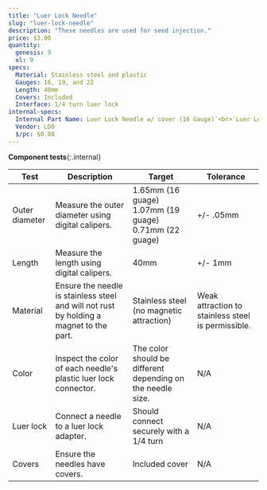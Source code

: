 ```yaml
---
title: "Luer Lock Needle"
slug: "luer-lock-needle"
description: "These needles are used for seed injection."
price: $3.00
quantity:
  genesis: 9
  xl: 9
specs:
  Material: Stainless steel and plastic
  Gauges: 16, 19, and 22
  Length: 40mm
  Covers: Included
  Interface: 1/4 turn luer lock
internal-specs:
  Internal Part Name: Luer Lock Needle w/ cover (16 Gauge)`<br>`Luer Lock Needle w/ cover (19 Gauge)`<br>`Luer Lock Needle w/ cover (22 Gauge)
  Vendor: LDO
  $/pc: $0.08
---
```


**Component tests**{:.internal}

|Test         |Description  |Target       |Tolerance    |
|-------------|-------------|-------------|-------------|
|Outer diameter|Measure the outer diameter using digital calipers.|1.65mm (16 guage)<br>1.07mm (19 guage)<br>0.71mm (22 guage)|+/- .05mm
|Length       |Measure the length using digital calipers.|40mm|+/- 1mm
|Material     |Ensure the needle is stainless steel and will not rust by holding a magnet to the part.|Stainless steel (no magnetic attraction)|Weak attraction to stainless steel is permissible.
|Color        |Inspect the color of each needle's plastic luer lock connector.|The color should be different depending on the needle size.|N/A
|Luer lock    |Connect a needle to a luer lock adapter.|Should connect securely with a 1/4 turn|N/A
|Covers       |Ensure the needles have covers.|Included cover|N/A